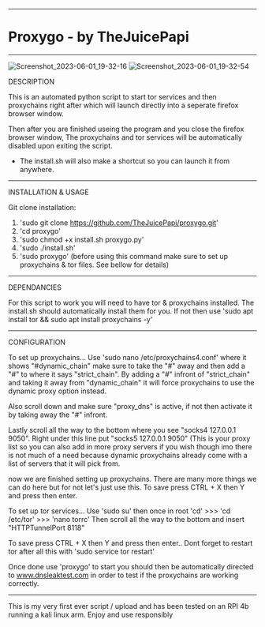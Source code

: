 -------------------------------------------------------------------------------------------------------------------------------------------

# Proxygo - by TheJuicePapi

-------------------------------------------------------------------------------------------------------------------------------------------
![Screenshot_2023-06-01_19-32-16](https://github.com/TheJuicePapi/proxygo/assets/134894632/1e2e13fb-d436-4acf-bfd6-073829fba306)
![Screenshot_2023-06-01_19-32-54](https://github.com/TheJuicePapi/proxygo/assets/134894632/5598197e-7b0d-4c9f-9378-aac9bb3e5289)





DESCRIPTION

This is an automated python script to start tor services and then proxychains right after which will launch directly into a seperate firefox browser window.

Then after you are finished useing the program and you close the firefox browser window, The proxychains and tor services will be automatically disabled upon exiting the script.

* The install.sh will also make a shortcut so you can launch it from anywhere. 

-------------------------------
 
INSTALLATION & USAGE

Git clone installation:

1. 'sudo git clone https://github.com/TheJuicePapi/proxygo.git'
2. 'cd proxygo'
3. 'sudo chmod +x install.sh proxygo.py'
4. 'sudo ./install.sh'
5. 'sudo proxygo' (before using this command make sure to set up proxychains & tor files. See bellow for details)

-------------------------------

DEPENDANCIES

For this script to work you will need to have tor & proxychains installed. The install.sh should automatically install them for you.
If not then use 'sudo apt install tor && sudo apt install proxychains -y'

-------------------------------
CONFIGURATION

To set up proxychains...
Use 'sudo nano /etc/proxychains4.conf'
where it shows "#dynamic_chain" make sure to take the "#" away and then add a "#" to where it says "strict_chain".
By adding a "#" infront of "strict_chain" and taking it away from "dynamic_chain" it will force proxychains to use the dynamic proxy option instead.

Also scroll down and make sure "proxy_dns" is active, if not then activate it by taking away the "#" infront.

 Lastly scroll all the way to the bottom where you see "socks4  127.0.0.1 9050". Right under this line put "socks5  127.0.0.1 9050" 
 (This is your proxy list so you can also add in more proxy servers if you wish though imo there is not much of a need because dynamic proxychains already come with a list of servers that it will pick from. 

now we are finished setting up proxychains. There are many more things we can do here but for not let's just use this. 
To save press CTRL + X then Y and press then enter.

To set up tor services...
Use 'sudo su' then once in root 'cd' >>> 'cd /etc/tor' >>> 'nano torrc'
  Then scroll all the way to the bottom and insert "HTTPTunnelPort 8118"
  
  To save press CTRL + X then Y and press then enter.. Dont forget to restart tor after all this with 'sudo service tor restart'

Once done use 'proxygo' to start you should then be automatically directed to www.dnsleaktest.com in order to test 
if the proxychains are working correctly. 

  -------------------------------

This is my very first ever script / upload and has been tested on an RPI 4b running a kali linux arm.
Enjoy and use responsibly
